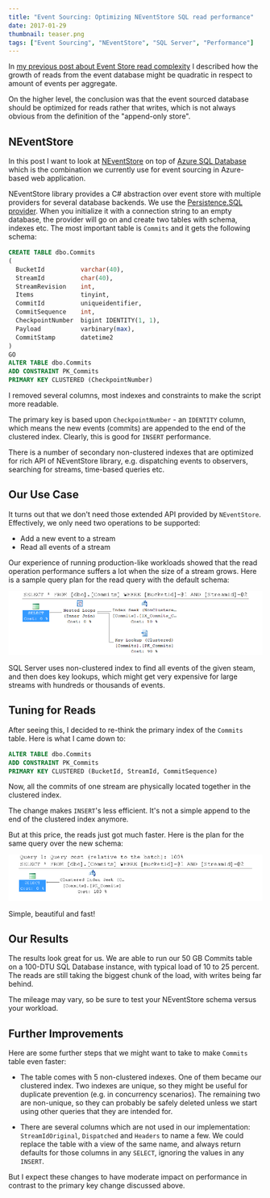 ```yaml
---
title: "Event Sourcing: Optimizing NEventStore SQL read performance"
date: 2017-01-29
thumbnail: teaser.png
tags: ["Event Sourcing", "NEventStore", "SQL Server", "Performance"]
---
```


In [my previous post about Event Store read complexity](https://mikhail.io/2016/11/event-sourcing-and-io-complexity/)
I described how the growth of reads from the event database might be
quadratic in respect to amount of events per aggregate.

On the higher level, the conclusion was that the event sourced database should be optimized
for reads rather that writes, which is not always obvious from the definition
of the "append-only store".

NEventStore
-----------

In this post I want to look at
[NEventStore](https://github.com/NEventStore/NEventStore) on top of
[Azure SQL Database](https://azure.microsoft.com/en-us/services/sql-database/)
which is the combination we currently use for event sourcing in Azure-based
web application.

NEventStore library provides a C# abstraction over event store with multiple
providers for several database backends. We use the
[Persistence.SQL provider](https://github.com/NEventStore/NEventStore.Persistence.SQL).
When you initialize
it with a connection string to an empty database, the provider will go
on and create two tables with schema, indexes etc. The most important
table is `Commits` and it gets the following schema:

``` sql
CREATE TABLE dbo.Commits
(
  BucketId          varchar(40),
  StreamId          char(40),
  StreamRevision    int,
  Items             tinyint,
  CommitId          uniqueidentifier,
  CommitSequence    int,
  CheckpointNumber  bigint IDENTITY(1, 1),
  Payload           varbinary(max),
  CommitStamp       datetime2
)
GO
ALTER TABLE dbo.Commits
ADD CONSTRAINT PK_Commits
PRIMARY KEY CLUSTERED (CheckpointNumber)
```

I removed several columns, most indexes and constraints to make the script
more readable.

The primary key is based upon `CheckpointNumber` - an `IDENTITY` column, which means
the new events (commits) are appended to the end of the clustered index.
Clearly, this is good for `INSERT` performance.

There is a number of secondary non-clustered indexes that are optimized
for rich API of NEventStore library, e.g. dispatching events to observers,
searching for streams, time-based queries etc.

Our Use Case
------------

It turns out that we don't need those extended API provided by `NEventStore`.
Effectively, we only need two operations to be supported:

- Add a new event to a stream
- Read all events of a stream

Our experience of running production-like workloads showed that the read
operation performance suffers a lot when the size of a stream grows. Here
is a sample query plan for the read query with the default schema:

![Query Plan with default primary key](defaultqueryplan.png)

SQL Server uses non-clustered index to find all events of the given
steam, and then does key lookups, which might get very expensive for
large streams with hundreds or thousands of events.

Tuning for Reads
----------------

After seeing this, I decided to re-think the primary index of the
`Commits` table. Here is what I came down to:

``` sql
ALTER TABLE dbo.Commits
ADD CONSTRAINT PK_Commits
PRIMARY KEY CLUSTERED (BucketId, StreamId, CommitSequence)
```

Now, all the commits of one stream are physically located together in the
clustered index.

The change makes `INSERT`'s less efficient. It's not a simple append to the
end of the clustered index anymore.

But at this price, the reads just got much faster. Here is the plan for
the same query over the new schema:

![Query Plan with the new primary key](optimizedqueryplan.png)

Simple, beautiful and fast!


Our Results
-----------

The results look great for us. We are able to run our 50 GB Commits table
on a 100-DTU SQL Database instance, with typical load of 10 to 25 percent.
The reads are still taking the biggest chunk of the load, with writes
being far behind.

The mileage may vary, so be sure to test your NEventStore schema versus
your workload.

Further Improvements
--------------------

Here are some further steps that we might want to take to make `Commits`
table even faster:

- The table comes with 5 non-clustered indexes. One of them became our
clustered index. Two indexes are unique, so they might be useful for
duplicate prevention (e.g. in concurrency scenarios). The remaining two
are non-unique, so they can probably be safely deleted unless we start
using other queries that they are intended for.

- There are several columns which are not used in our implementation:
`StreamIdOriginal`, `Dispatched` and `Headers` to name a few. We could
replace the table with a view of the same name, and always return defaults
for those columns in any `SELECT`, ignoring the values in any `INSERT`.

But I expect these changes to have moderate impact on performance in contrast
to the primary key change discussed above.